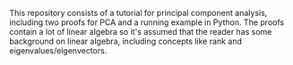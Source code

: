 This repository consists of a tutorial for principal component analysis, including two proofs for PCA and a running example in Python. The proofs contain a lot of linear algebra so it's assumed that the reader has some background on linear algebra, including concepts like rank and eigenvalues/eigenvectors.
